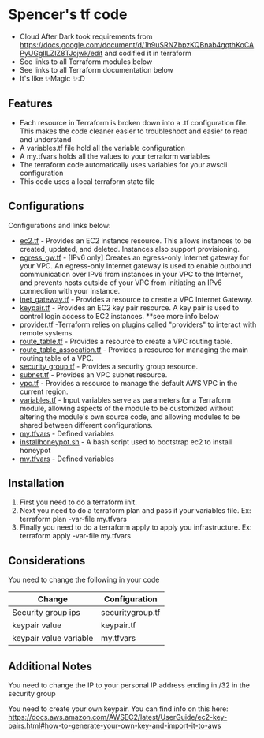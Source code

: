# Spencer's tf code

- Cloud After Dark took requirements from https://docs.google.com/document/d/1h9uSRNZbpzKQBnab4gqthKoCAPyUGgIlLZIZ8TJojwk/edit and codified it in terraform
- See links to all Terraform modules below
- See links to all Terraform documentation below
- It's like ✨Magic ✨:D

## Features

- Each resource in Terraform is broken down into a .tf configuration file. This makes the code cleaner easier to troubleshoot and easier to read and understand
- A variables.tf file hold all the variable configuration
- A my.tfvars holds all the values to your terraform variables
- The terraform code automatically uses variables for your awscli configuration
- This code uses a local terraform state file

## Configurations

Configurations and links below:

- [ec2.tf] - Provides an EC2 instance resource. This allows instances to be created, updated, and deleted. Instances also support provisioning.
- [egress_gw.tf] - [IPv6 only] Creates an egress-only Internet gateway for your VPC. An egress-only Internet gateway is used to enable outbound communication over IPv6 from instances in your VPC to the Internet, and prevents hosts outside of your VPC from initiating an IPv6 connection with your instance.
- [inet_gateway.tf] - Provides a resource to create a VPC Internet Gateway.
- [keypair.tf] - Provides an EC2 key pair resource. A key pair is used to control login access to EC2 instances. **see more info below
- [provider.tf] -Terraform relies on plugins called "providers" to interact with remote systems.
- [route_table.tf] - Provides a resource to create a VPC routing table.
- [route_table_assocation.tf] - Provides a resource for managing the main routing table of a VPC.
- [security_group.tf] - Provides a security group resource.
- [subnet.tf] - Provides an VPC subnet resource.
- [vpc.tf] - Provides a resource to manage the default AWS VPC in the current region.
- [variables.tf] - Input variables serve as parameters for a Terraform module, allowing aspects of the module to be customized without altering the module's own source code, and allowing modules to be shared between different configurations.
- [my.tfvars] - Defined variables
- [installhoneypot.sh] - A bash script used to bootstrap ec2 to install honeypot
- [my.tfvars] - Defined variables

## Installation

1. First you need to do a terraform init.
2. Next you need to do a terraform plan and pass it your variables file. Ex:
terraform plan -var-file my.tfvars
3. Finally you need to do a terraform apply to apply you infrastructure. Ex:
terraform apply -var-file my.tfvars

## Considerations

You need to change the following in your code

| Change | Configuration |
| ------ | ------ |
| Security group ips| securitygroup.tf |
| keypair value | keypair.tf |
| keypair value variable| my.tfvars |

## Additional Notes

You need to change the IP to your personal IP address ending in /32 in the security group

You need to create your own keypair. You can find info on this here: https://docs.aws.amazon.com/AWSEC2/latest/UserGuide/ec2-key-pairs.html#how-to-generate-your-own-key-and-import-it-to-aws

   [ec2.tf]: <https://registry.terraform.io/providers/hashicorp/aws/3.58.0/docs/resources/instance>
   [egress_gw.tf]: <https://registry.terraform.io/providers/hashicorp/aws/3.58.0/docs/resources/egress_only_internet_gateway>
   [inet_gateway.tf]: <https://registry.terraform.io/providers/hashicorp/aws/3.58.0/docs/resources/internet_gateway>
   [keypair.tf]: <https://registry.terraform.io/providers/hashicorp/aws/3.58.0/docs/resources/key_pair>
   [provider.tf]: <https://www.terraform.io/docs/language/providers/configuration.html>
   [route_table.tf]: <https://registry.terraform.io/providers/hashicorp/aws/3.58.0/docs/resources/route_table>
   [route_table_assocation.tf]: <https://registry.terraform.io/providers/hashicorp/aws/3.58.0/docs/resources/main_route_table_association>
   [security_group.tf]: <https://registry.terraform.io/providers/hashicorp/aws/3.58.0/docs/resources/security_group>
   [subnet.tf]: <https://registry.terraform.io/providers/hashicorp/aws/3.58.0/docs/resources/subnet>
   [vpc.tf]: <https://registry.terraform.io/providers/hashicorp/aws/3.58.0/docs/resources/default_vpc>
   [variables.tf]: <https://www.terraform.io/docs/language/values/variables.html>
   [my.tfvars]: <https://www.terraform.io/docs/language/values/variables.html>
   [installhoneypot.sh]: <https://github.security.telekom.com/2020/08/honeypot-tpot-20.06-released.html#terraform>


